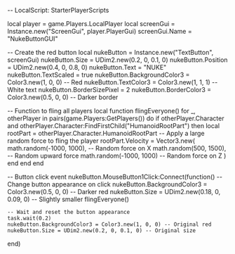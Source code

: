 -- LocalScript: StarterPlayerScripts

local player = game.Players.LocalPlayer
local screenGui = Instance.new("ScreenGui", player.PlayerGui)
screenGui.Name = "NukeButtonGUI"

-- Create the red button
local nukeButton = Instance.new("TextButton", screenGui)
nukeButton.Size = UDim2.new(0.2, 0, 0.1, 0)
nukeButton.Position = UDim2.new(0.4, 0, 0.8, 0)
nukeButton.Text = "NUKE"
nukeButton.TextScaled = true
nukeButton.BackgroundColor3 = Color3.new(1, 0, 0) -- Red
nukeButton.TextColor3 = Color3.new(1, 1, 1) -- White text
nukeButton.BorderSizePixel = 2
nukeButton.BorderColor3 = Color3.new(0.5, 0, 0) -- Darker border

-- Function to fling all players
local function flingEveryone()
    for _, otherPlayer in pairs(game.Players:GetPlayers()) do
        if otherPlayer.Character and otherPlayer.Character:FindFirstChild("HumanoidRootPart") then
            local rootPart = otherPlayer.Character.HumanoidRootPart
            -- Apply a large random force to fling the player
            rootPart.Velocity = Vector3.new(
                math.random(-1000, 1000), -- Random force on X
                math.random(500, 1500),  -- Random upward force
                math.random(-1000, 1000) -- Random force on Z
            )
        end
    end
end

-- Button click event
nukeButton.MouseButton1Click:Connect(function()
    -- Change button appearance on click
    nukeButton.BackgroundColor3 = Color3.new(0.5, 0, 0) -- Darker red
    nukeButton.Size = UDim2.new(0.18, 0, 0.09, 0) -- Slightly smaller
    flingEveryone()

    -- Wait and reset the button appearance
    task.wait(0.2)
    nukeButton.BackgroundColor3 = Color3.new(1, 0, 0) -- Original red
    nukeButton.Size = UDim2.new(0.2, 0, 0.1, 0) -- Original size
end)
